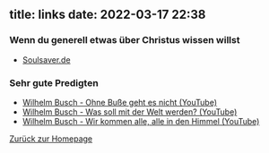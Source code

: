 title: links
date: 2022-03-17 22:38
---

### Wenn du generell etwas über Christus wissen willst

- [Soulsaver.de](https://www.soulsaver.de)

### Sehr gute Predigten

- [Wilhelm Busch - Ohne Buße geht es nicht (YouTube)](https://m.youtube.com/watch?v=-t1HQrQ3ivc&list=PLNtOC1x8GG44jk2BIYRGWm2EwBT7ZPJid&index=3)
- [Wilhelm Busch - Was soll mit der Welt werden? (YouTube)](https://m.youtube.com/watch?v=JyphkmyyIKs&list=PLNtOC1x8GG44jk2BIYRGWm2EwBT7ZPJid&index=1)
- [Wilhelm Busch - Wir kommen alle, alle in den Himmel (YouTube)](https://youtu.be/0Cmo46uum0c)

[Zurück zur Homepage](index.html)
